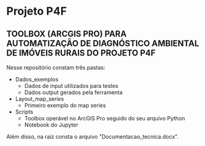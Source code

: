 # Projeto P4F

## TOOLBOX (ARCGIS PRO) PARA AUTOMATIZAÇÃO DE DIAGNÓSTICO AMBIENTAL DE IMÓVEIS RURAIS DO PROJETO P4F

Nesse repositório constam três pastas:

* Dados_exemplos
  * Dados de input utilizados para testes
  * Dados output gerados pela ferramenta
* Layout_map_series
  * Primeiro exemplo do map series
* Scripts
  * Toolbox operável no ArcGIS Pro seguido do seu arquivo Python
  * Notebook do Jupyter

Além disso, na raiz consta o arquivo "Documentacao_tecnica.docx".
